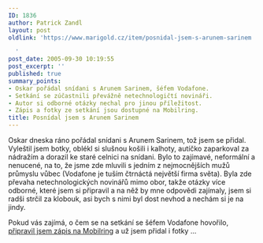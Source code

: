 ```yaml
---
ID: 1836
author: Patrick Zandl
layout: post
oldlink: 'https://www.marigold.cz/item/posnidal-jsem-s-arunem-sarinem

  '
post_date: 2005-09-30 10:19:55
post_excerpt: ''
published: true
summary_points:
- Oskar pořádal snídani s Arunem Sarinem, šéfem Vodafone.
- Setkání se zúčastnili převážně netechnologičtí novináři.
- Autor si odborné otázky nechal pro jinou příležitost.
- Zápis a fotky ze setkání jsou dostupné na Mobilring.
title: Posnídal jsem s Arunem Sarinem
---
```


<p>Oskar dneska ráno pořádal snídani s Arunem Sarinem, tož jsem se přidal. Vyleštil jsem botky, oblékl si slušnou košili i kalhoty, autíčko zaparkoval za nádražím a dorazil ke staré celnici na snídani. Bylo to zajímavé, neformální a nenucené, na to, že jsme zde mluvili s jedním z nejmocnějších mužů průmyslu vůbec (Vodafone je tuším čtrnáctá největší firma světa).  Byla zde převaha netechnologických novinářů mimo obor, takže otázky více odborné, které jsem si připravil a na něž by mne odpovědi zajímaly, jsem si radši strčil za klobouk, asi bych s nimi byl dost nevhod a nechám si je na jindy. </p>

<p>Pokud vás zajímá, o čem se na setkání se šéfem Vodafone hovořilo, <a href="http://www.mobilring.cz/">připravil jsem zápis na Mobilring</a> a už jsem přidal i fotky ...
</p>